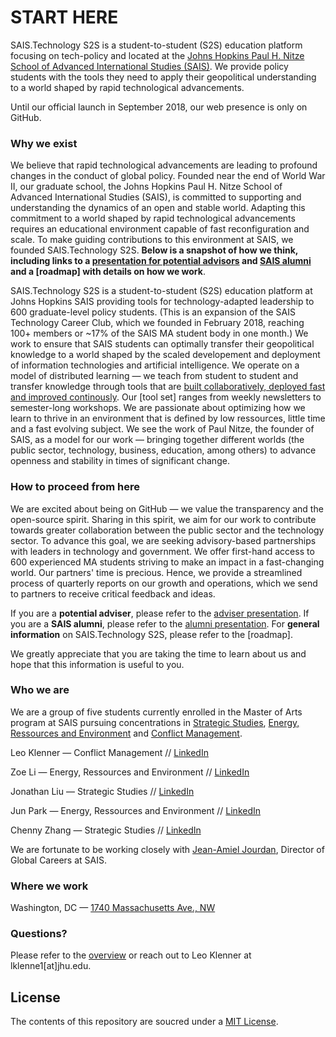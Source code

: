 # START HERE

SAIS.Technology S2S is a student-to-student (S2S) education platform focusing on tech-policy and located at the [Johns Hopkins Paul H. Nitze School of Advanced International Studies (SAIS)](https://www.sais-jhu.edu/). We provide policy students with the tools they need to apply their geopolitical understanding to a world shaped by rapid technological advancements. 

Until our official launch in September 2018, our web presence is only on GitHub. 

### Why we exist

We believe that rapid technological advancements are leading to profound changes in the conduct of global policy. Founded near the end of World War II, our graduate school, the Johns Hopkins Paul H. Nitze School of Advanced International Studies (SAIS), is committed to supporting and understanding the dynamics of an open and stable world. Adapting this commitment to a world shaped by rapid technological advancements requires an educational environment capable of fast reconfiguration and scale. To make guiding contributions to this environment at SAIS, we founded SAIS.Technology S2S. **Below is a snapshot of how we think, including links to a [presentation for potential advisors](https://github.com/LeoQK/SAIS-Technology-S2S/blob/master/ADVISER%20deck.pdf) and [SAIS alumni](https://github.com/LeoQK/SAIS-Technology-S2S/blob/master/ALUMNI%20deck.pdf) and a [roadmap] with details on how we work**. 

SAIS.Technology S2S is a student-to-student (S2S) education platform at Johns Hopkins SAIS providing tools for technology-adapted leadership to 600 graduate-level policy students. (This is an expansion of the SAIS Technology Career Club, which we founded in February 2018, reaching 100+ members or ~17% of the SAIS MA student body in one month.) We work to ensure that SAIS students can optimally transfer their geopolitical knowledge to a world shaped by the scaled developement and deployment of information technologies and artificial intelligence. We operate on a model of distributed learning — we teach from student to student and transfer knowledge through tools that are [built collaboratively, deployed fast and improved continously](http://agilemanifesto.org/principles.html). Our [tool set] ranges from weekly newsletters to semester-long workshops. We are passionate about optimizing how we learn to thrive in an environment that is defined by low ressources, little time and a fast evolving subject. We see the work of Paul Nitze, the founder of SAIS, as a model for our work — bringing together different worlds (the public sector, technology, business, education, among others) to advance openness and stability in times of significant change.

### How to proceed from here

We are excited about being on GitHub — we value the transparency and the open-source spirit. Sharing in this spirit, we aim for our work to contribute towards greater collaboration between the public sector and the technology sector. To advance this goal, we are seeking advisory-based partnerships with leaders in technology and government. We offer first-hand access to 600 experienced MA students striving to make an impact in a fast-changing world. Our partners' time is precious. Hence, we provide a streamlined process of quarterly reports on our growth and operations, which we send to partners to receive critical feedback and ideas. 

If you are a **potential adviser**, please refer to the [adviser presentation](https://github.com/LeoQK/SAIS-Technology-S2S/blob/master/ADVISER%20deck.pdf). If you are a **SAIS alumni**, please refer to the [alumni presentation](https://github.com/LeoQK/SAIS-Technology-S2S/blob/master/ALUMNI%20deck.pdf). For **general information** on SAIS.Technology S2S, please refer to the [roadmap]. 

We greatly appreciate that you are taking the time to learn about us and hope that this information is useful to you. 

### Who we are

We are a group of five students currently enrolled in the Master of Arts program at SAIS pursuing concentrations in [Strategic Studies](https://www.sais-jhu.edu/content/strategic-studies#overview), [Energy, Ressources and Environment](http://www.sais-jhu.edu/content/energy-resources-and-environment#overview)  and [Conflict Management](http://www.sais-jhu.edu/content/conflict-management). 

Leo Klenner — Conflict Management // [LinkedIn](https://www.linkedin.com/in/leo-klenner-08029a168/)

Zoe Li — Energy, Ressources and Environment // [LinkedIn](https://www.linkedin.com/in/zoe-li-8029bab7/)

Jonathan Liu — Strategic Studies // [LinkedIn](https://www.linkedin.com/in/jonathan-liu-69087728/)

Jun Park — Energy, Ressources and Environment // [LinkedIn](https://www.linkedin.com/in/jiyunpark2018)

Chenny Zhang — Strategic Studies // [LinkedIn](https://www.linkedin.com/in/chennyzhang)

We are fortunate to be working closely with [Jean-Amiel Jourdan](https://www.linkedin.com/in/jeanamieljourdan), Director of Global Careers at SAIS. 

### Where we work

Washington, DC — [1740 Massachusetts Ave., NW](https://www.google.com/maps/place/1740+Massachusetts+Ave+NW,+Washington,+DC+20036/@38.90813,-77.0424677,17z/data=!3m1!4b1!4m5!3m4!1s0x89b7b7c73f5c1699:0xe6712ae3855d83b2!8m2!3d38.90813!4d-77.040279?hl=en)

### Questions?

Please refer to the [overview](https://github.com/LeoQK/SAIS-Technology-S2S/blob/master/Overview.md) or reach out to Leo Klenner at lklenne1[at]jhu.edu.

## License

The contents of this repository are soucred under a [MIT License](https://choosealicense.com/licenses/mit/).

